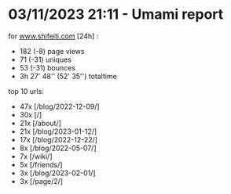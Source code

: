 # 03/11/2023 21:11 - Umami report
for www.shifeiti.com [24h] :

 - 182 (-8) page views
 - 71 (-31) uniques
 - 53 (-31) bounces
 - 3h 27' 48'' (52' 35'') totaltime


top 10 urls:
 - 47x [/blog/2022-12-09/]
 - 30x [/]
 - 21x [/about/]
 - 21x [/blog/2023-01-12/]
 - 17x [/blog/2022-12-22/]
 - 8x [/blog/2022-05-07/]
 - 7x [/wiki/]
 - 5x [/friends/]
 - 3x [/blog/2023-02-01/]
 - 3x [/page/2/]


